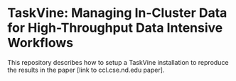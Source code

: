 # TaskVine: Managing In-Cluster Data for High-Throughput Data Intensive Workflows

This repository describes how to setup a TaskVine installation to reproduce the results in the paper [link to ccl.cse.nd.edu paper].

